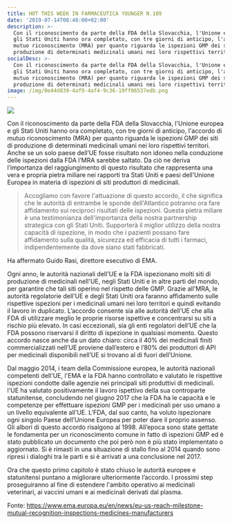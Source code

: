 ```yaml
---
title: HOT THIS WEEK IN FARMACEUTICA YOUNGER N.109
date: '2019-07-14T08:48:00+02:00'
description: >-
  Con il riconoscimento da parte della FDA della Slovacchia, l'Unione europea e
  gli Stati Uniti hanno ora completato, con tre giorni di anticipo, l'accordo di
  mutuo riconoscimento (MRA) per quanto riguarda le ispezioni GMP dei siti di
  produzione di determinati medicinali umani nei loro rispettivi territori.
socialDesc: >-
  Con il riconoscimento da parte della FDA della Slovacchia, l'Unione europea e
  gli Stati Uniti hanno ora completato, con tre giorni di anticipo, l'accordo di
  mutuo riconoscimento (MRA) per quanto riguarda le ispezioni GMP dei siti di
  produzione di determinati medicinali umani nei loro rispettivi territori.
image: /img/0e44d839-4af9-4af4-9c36-19ff06537edb.png
---
```

![](/img/0e44d839-4af9-4af4-9c36-19ff06537edb.png)

Con il riconoscimento da parte della FDA della Slovacchia, l'Unione europea e gli Stati Uniti hanno ora completato, con tre giorni di anticipo, l'accordo di mutuo riconoscimento (MRA) per quanto riguarda le ispezioni GMP dei siti di produzione di determinati medicinali umani nei loro rispettivi territori. Anche se un solo paese dell’UE fosse risultato non idoneo nella conduzione delle ispezioni dalla FDA l’MRA sarebbe saltato. Da ciò ne deriva l’importanza del raggiungimento di questo risultato che rappresenta una vera e propria pietra miliare nei rapporti tra Stati Uniti e paesi dell’Unione Europea in materia di ispezioni di siti produttori di medicinali.

> Accogliamo con favore l'attuazione di questo accordo, il che significa che le autorità di entrambe le sponde dell'Atlantico potranno ora fare affidamento sui reciproci risultati delle ispezioni. Questa pietra miliare è una testimonianza dell'importanza della nostra partnership strategica con gli Stati Uniti. Supporterà il miglior utilizzo della nostra capacità di ispezione, in modo che i pazienti possano fare affidamento sulla qualità, sicurezza ed efficacia di tutti i farmaci, indipendentemente da dove siano stati fabbricati.

Ha affermato Guido Rasi, direttore esecutivo di EMA.

Ogni anno, le autorità nazionali dell'UE e la FDA ispezionano molti siti di produzione di medicinali nell'UE, negli Stati Uniti e in altre parti del mondo, per garantire che tali siti operino nel rispetto delle GMP. Grazie  all'MRA, le autorità regolatorie dell'UE e degli Stati Uniti ora faranno affidamento sulle rispettive ispezioni per i medicinali umani nei loro territori e quindi evitando il lavoro in duplicato. L’accordo consente sia alle autorità dell’UE che alla FDA di utilizzare meglio le proprie risorse ispettive e concentrarsi su siti a rischio più elevato. In casi eccezionali, sia gli enti regolatori dell’UE che la FDA possono riservarsi il diritto di ispezione in qualsiasi momento. Questo accordo nasce anche da un dato chiaro: circa il 40% dei medicinali finiti commercializzati nell’UE proviene dall’estero e l’80% dei produttori di API per medicinali disponibili nell’UE si trovano al di fuori dell’Unione.

Dal maggio 2014, i team della Commissione europea, le autorità nazionali competenti dell'UE, l'EMA e la FDA hanno controllato e valutato le rispettive ispezioni condotte dalle agenzie nei principali siti produttivi di medicinali. l'UE ha valutato positivamente il lavoro ispettivo della sua controparte statunitense, concludendo nel giugno 2017 che la FDA ha le capacità e le competenze per effettuare ispezioni GMP per i medicinali per uso umano a un livello equivalente all'UE. L’FDA, dal suo canto, ha voluto ispezionare ogni singolo Paese dell’Unione Europea per poter dare il proprio assenso. Gli albori di questo accordo risalgono al 1998. All’epoca sono state gettate le fondamenta per un riconoscimento comune in fatto di ispezioni GMP ed è stato pubblicato un documento che poi però non è più stato implementato o aggiornato. Si è rimasti in una situazione di stallo fino al 2014 quando sono ripresi i dialoghi tra le parti e si è arrivati a una conclusione nel 2017.

Ora che questo primo capitolo è stato chiuso le autorità europee e statunitensi puntano a migliorare ulteriormente l’accordo. I prossimi step proseguiranno al fine di estendere l'ambito operativo ai medicinali veterinari, ai vaccini umani e ai medicinali derivati ​​dal plasma.

Fonte: https://www.ema.europa.eu/en/news/eu-us-reach-milestone-mutual-recognition-inspections-medicines-manufacturers
